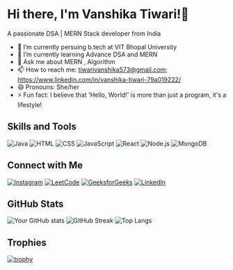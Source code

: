 # Hi there, I'm Vanshika Tiwari!👋 
A passionate DSA | MERN Stack developer from India

- 🔭 I’m currently persuing b.tech at VIT Bhopal University
- 🌱 I’m currently learning Advance DSA and MERN
- 💬 Ask me about MERN , Algorithm
- 📫 How to reach me: tiwarivanshika573@gmail.com; https://www.linkedin.com/in/vanshika-tiwari-79a019222/
- 😄 Pronouns: She/her
- ⚡ Fun fact: I believe that 'Hello, World!' is more than just a program, it's a lifestyle!

## Skills and Tools
![Java](https://img.shields.io/badge/Java-red?logo=java&logoColor=white)
![HTML](https://img.shields.io/badge/HTML-orange?logo=html5&logoColor=white)
![CSS](https://img.shields.io/badge/CSS-blue?logo=css3&logoColor=white)
![JavaScript](https://img.shields.io/badge/JavaScript-yellow?logo=javascript&logoColor=white)
![React](https://img.shields.io/badge/React-blue?logo=react&logoColor=white)
![Node.js](https://img.shields.io/badge/Node.js-green?logo=node.js&logoColor=white)
![MongoDB](https://img.shields.io/badge/MongoDB-green?logo=mongodb&logoColor=white)

## Connect with Me

[![Instagram](https://img.shields.io/badge/Instagram-E4405F?style=for-the-badge&logo=instagram&logoColor=white)](https://www.instagram.com/vanshikaa.xz_)
[![LeetCode](https://img.shields.io/badge/LeetCode-FFA116?style=for-the-badge&logo=leetcode&logoColor=white)](https://leetcode.com/vanshikacodeshere)
[![GeeksforGeeks](https://img.shields.io/badge/GeeksforGeeks-0F9D58?style=for-the-badge&logo=geeksforgeeks&logoColor=white)](https://auth.geeksforgeeks.org/user/Vanshikacodeshere/profile)
[![LinkedIn](https://img.shields.io/badge/LinkedIn-0077B5?style=for-the-badge&logo=linkedin&logoColor=white)](https://www.linkedin.com/in/vanshika-tiwari-79a019222/)


## GitHub Stats
![Your GitHub stats](https://github-readme-stats.vercel.app/api?username=vanshikatiwary&show_icons=true&theme=radical) 
![GitHub Streak](https://github-readme-streak-stats.herokuapp.com/?user=vanshikatiwary&theme=dark)
![Top Langs](https://github-readme-stats.vercel.app/api/top-langs/?username=Vanshikatiwary&theme=dark&layout=compact)


## Trophies
[![trophy](https://github-profile-trophy.vercel.app/?username=vanshikatiwary)](https://github.com/ryo-ma/github-profile-trophy)


